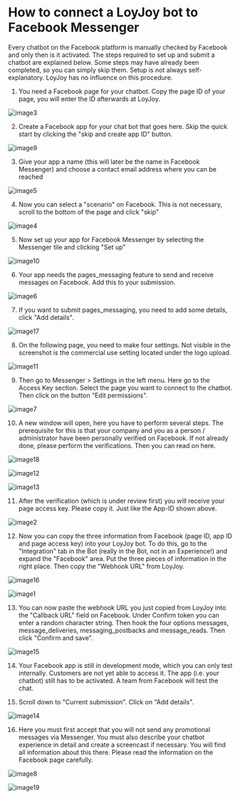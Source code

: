 # How to connect a LoyJoy bot to Facebook Messenger

Every chatbot on the Facebook platform is manually checked by Facebook and only then is it activated. The steps required to set up and submit a chatbot are explained below. Some steps may have already been completed, so you can simply skip them. Setup is not always self-explanatory. LoyJoy has no influence on this procedure.

1. You need a Facebook page for your chatbot. Copy the page ID of your page, you will enter the ID afterwards at LoyJoy.

![image3](image3.png)


2. Create a Facebook app for your chat bot that goes here. Skip the quick start by clicking the "skip and create app ID" button.

![image9](image9.png)


3. Give your app a name (this will later be the name in Facebook Messenger) and choose a contact email address where you can be reached

![image5](image5.png)


4. Now you can select a "scenario" on Facebook. This is not necessary, scroll to the bottom of the page and click "skip"

![image4](image4.png)


5. Now set up your app for Facebook Messenger by selecting the Messenger tile and clicking "Set up"

![image10](image10.png)


6. Your app needs the pages_messaging feature to send and receive messages on Facebook. Add this to your submission.

![image6](image6.png)


7. If you want to submit pages_messaging, you need to add some details, click "Add details".

![image17](image17.png)


8. On the following page, you need to make four settings. Not visible in the screenshot is the commercial use setting located under the logo upload.

![image11](image11.png)


9. Then go to Messenger > Settings in the left menu. Here go to the Access Key section. Select the page you want to connect to the chatbot. Then click on the button "Edit permissions".

![image7](image7.png)


10. A new window will open, here you have to perform several steps. The prerequisite for this is that your company and you as a person / administrator have been personally verified on Facebook. If not already done, please perform the verifications. Then you can read on here.

![image18](image18.png)

![image12](image12.png)

![image13](image13.png)


11. After the verification (which is under review first) you will receive your page access key. Please copy it. Just like the App-ID shown above.

![image2](image2.png)


12. Now you can copy the three information from Facebook (page ID, app ID and page access key) into your LoyJoy bot. To do this, go to the "Integration" tab in the Bot (really in the Bot, not in an Experience!) and expand the "Facebook" area. Put the three pieces of information in the right place. Then copy the "Webhook URL" from LoyJoy.

![image16](image16.png)

![image1](image1.png)


13. You can now paste the webhook URL you just copied from LoyJoy into the "Callback URL" field on Facebook. Under Confirm token you can enter a random character string. Then hook the four options messages, message_deliveries, messaging_postbacks and message_reads. Then click "Confirm and save".

![image15](image15.png)


14. Your Facebook app is still in development mode, which you can only test internally. Customers are not yet able to access it. The app (i.e. your chatbot) still has to be activated. A team from Facebook will test the chat.


15. Scroll down to "Current submission". Click on "Add details".

![image14](image14.png)


16. Here you must first accept that you will not send any promotional messages via Messenger. You must also describe your chatbot experience in detail and create a screencast if necessary. You will find all information about this there. Please read the information on the Facebook page carefully.

![image8](image8.png)

![image19](image19.png)
